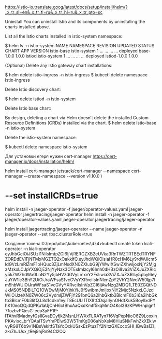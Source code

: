 https://istio-io.translate.goog/latest/docs/setup/install/helm/?_x_tr_sl=en&_x_tr_tl=ru&_x_tr_hl=ru&_x_tr_pto=sc

Uninstall
You can uninstall Istio and its components by uninstalling the charts installed above.

List all the Istio charts installed in istio-system namespace:

$ helm ls -n istio-system
NAME       NAMESPACE    REVISION UPDATED         STATUS   CHART        APP VERSION
istio-base istio-system 1        ... ... ... ... deployed base-1.0.0   1.0.0
istiod     istio-system 1        ... ... ... ... deployed istiod-1.0.0 1.0.0

(Optional) Delete any Istio gateway chart installations:

$ helm delete istio-ingress -n istio-ingress
$ kubectl delete namespace istio-ingress

Delete Istio discovery chart:

$ helm delete istiod -n istio-system

Delete Istio base chart:

By design, deleting a chart via Helm doesn’t delete the installed Custom Resource Definitions (CRDs) installed via the chart.
$ helm delete istio-base -n istio-system

Delete the istio-system namespace:

$ kubectl delete namespace istio-system

Для установки егеря нужен cert-manager
https://cert-manager.io/docs/installation/helm/

helm install cert-manager jetstack/cert-manager --namespace cert-manager --create-namespace --version v1.10.0 \
# --set installCRDs=true



helm install -n jaeger-operator -f jaeger/operator-values.yaml jaeger-operator jaegertracing/jaeger-operator
helm install -n jaeger-operator -f jaeger/operator-values.yaml jaeger-operator jaegertracing/jaeger-operator

helm install jaegertracing/jaeger-operator --name jaeger-operator -n jaeger-operator --set rbac.clusterRole=true



Создание токена
D:\repo\otus\kubernetes\dz4>kubectl create token kiali-operator -n kiali-operator
eyJhbGciOiJSUzI1NiIsImtpZCI6IjVjRERGZXB2eUVka3RnTWZTRTBEdTRYNFZORDdEVlFjNTMxMGZTQ2xOakkifQ.eyJhdWQiOlsiaHR0cHM6Ly9rdWJlcm5ldGVzLmRlZmF1bHQuc3ZjLmNsdXN0ZXIubG9jYWwiXSwiZXhwIjoxNjY2MjgzMzkxLCJpYXQiOjE2NjYyNzk3OTEsImlzcyI6Imh0dHBzOi8va3ViZXJuZXRlcy5kZWZhdWx0LnN2Yy5jbHVzdGVyLmxvY2FsIiwia3ViZXJuZXRlcy5pbyI6eyJuYW1lc3BhY2UiOiJraWFsaS1vcGVyYXRvciIsInNlcnZpY2VhY2NvdW50Ijp7Im5hbWUiOiJraWFsaS1vcGVyYXRvciIsInVpZCI6IjAwNzg2MDQ1LTE0ZGQtNDJkMS05NDBiLTQ1OWEwMjM0YjhkYiJ9fSwibmJmIjoxNjY2Mjc5NzkxLCJzdWIiOiJzeXN0ZW06c2VydmljZWFjY291bnQ6a2lhbGktb3BlcmF0b3I6a2lhbGktb3BlcmF0b3IifQ.L8d1cdkn1eyiT8EcULI1TIX8tCDsjaIIynOHdtXuk5BoyllxdPYhK10noQQjdQPKu1aUjChH6ctBhxAaQxdKmtf5kqMmO4Kol39zKPWHnpignf71ozbvPQesG-eea3pFF1P-ITAhvRMadnyfGsIlGvaECyfjk2MsnLHWXxTLRATyn7f6VqPepNioO6Z9LooxinPKAvioc_brYQAaITSvYmPElwS3W5TmKgD06aNbXeM6HiuSNkFwhZkXEklwvyRG9T6b9v1NBsVekitfSTaYoOxkUSskEzPtuzTf2NitzGXEccoSHl_lBwBa1Zl_zkrZhJUsx_tRej9hjRn94Cl2CQ